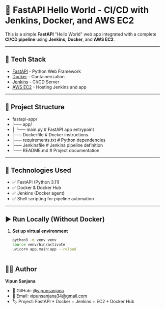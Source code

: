 # 🚀 FastAPI Hello World - CI/CD with Jenkins, Docker, and AWS EC2

This is a simple **FastAPI** "Hello World" web app integrated with a complete **CI/CD pipeline** using **Jenkins**, **Docker**, and **AWS EC2**.

---

## 🧰 Tech Stack

- [FastAPI](https://fastapi.tiangolo.com/) - Python Web Framework
- [Docker](https://www.docker.com/) - Containerization
- [Jenkins](https://www.jenkins.io/) - CI/CD Server
- [AWS EC2](https://aws.amazon.com/ec2/) - Hosting Jenkins and app

---

## 📁 Project Structure

- fastapi-app/
- ├── app/
- │ └── main.py # FastAPI app entrypoint
- ├── Dockerfile # Docker instructions
- ├── requirements.txt # Python dependencies
- ├── Jenkinsfile # Jenkins pipeline definition
- └── README.md # Project documentation


---

## 🧰 Technologies Used

- ✅ FastAPI (Python 3.11)
- ✅ Docker & Docker Hub
- ✅ Jenkins (Docker agent)
- ✅ Shell scripting for pipeline automation

---

## ▶️ Run Locally (Without Docker)

1. **Set up virtual environment**
   ```bash
   python3 -m venv venv
   source venv/bin/activate
   uvicorn app.main:app --reload
  

## 👨‍💻 Author

**Vipun Sanjana**

- 🔗 GitHub: [@vipunsanjana](https://github.com/vipunsanjana)
- 📧 Email: vipunsanjana34@gmail.com
- 🏷️ Project: FastAPI + Docker + Jenkins + EC2 + Docker Hub

